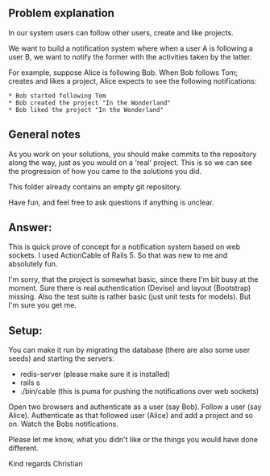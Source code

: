 ## Problem explanation

In our system users can follow other users, create and like projects.

We want to build a notification system where when a user A is following
a user B, we want to notify the former with the activities taken by the
latter.

For example, suppose Alice is following Bob. When Bob follows Tom;
creates and likes a project, Alice expects to see the following
notifications:

    * Bob started following Tom
    * Bob created the project "In the Wonderland"
    * Bob liked the project "In the Wonderland"

## General notes

As you work on your solutions, you should make commits to the repository
along the way, just as you would on a 'real' project. This is so we can
see the progression of how you came to the solutions you did.

This folder already contains an empty git repository.

Have fun, and feel free to ask questions if anything is unclear.




## Answer:

This is quick prove of concept for a notification system based on web sockets.
I used ActionCable of Rails 5. So that was new to me and absolutely fun.

I'm sorry, that the project is somewhat basic, since there I'm bit busy at the 
moment.
Sure there is real authentication (Devise) and layout (Bootstrap) missing. 
Also the test suite is rather basic (just unit tests for models). But I'm sure 
you get me.

## Setup:

You can make it run by migrating the database (there are also some user seeds)
and starting the servers:

* redis-server (please make sure it is installed)
* rails s
* ./bin/cable (this is puma for pushing the notifications over web sockets)

Open two browsers and authenticate as a user (say Bob).
Follow a user (say Alice). 
Authenticate as that followed user (Alice) and add a project and so on. 
Watch the Bobs notifications.

Please let me know, what you didn't like or the things you would have 
done different.

Kind regards
Christian


